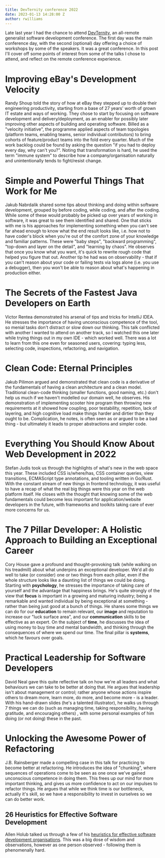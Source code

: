 ```yaml
---
title: DevTernity conference 2022
date: 2023-01-13 14:28:00 Z
author: rwilliams
---
```


Late last year I had the chance to attend [DevTernity](https://devternity.com), an all-remote generalist software development conference. The first day was the main conference day, with the second (optional) day offering a choice of workshops by some of the speakers. It was a great conference. In this post I'll cover off some points of interest from some of the talks I chose to attend, and reflect on the remote conference experience.

# Improving eBay's Development Velocity

Randy Shoup told the story of how at eBay they stepped up to double their engineering productivity, starting from a base of 27 years' worth of grown IT estate and ways of working. They chose to start by focusing on software development and delivery/deployment, as an enabler for possibly later improving other aspects of building and operating software.  Billed as a "velocity initiative", the programme applied aspects of team topologies (platform teams, enabling teams, senior individual contributors) to bring cohorts of feature/product teams into the fold every quarter. Much of the work backlog could be found by asking the question "if you had to deploy every day, why can't you?". Noting that transformation is hard, he used the term "immune system" to describe how a company/organisation naturally and unintentionally tends to fight/resist change.

# Simple and Powerful Things That Work for Me

Jakub Nabrdalik shared some tips about thinking and doing within software development, grouped by before coding, while coding, and after the coding. While some of these would probably be picked up over years of working in software, it was great to see them identified and shared. One that sticks with me is his approaches for implementing something when you can't see far ahead enough to know what the end result looks like, i.e. how not to have coder's block when you're out of the comfort zone of your knowledge and familiar patterns. These were "baby steps", "backward programming", "top-down and layer on the detail", and "learning by chaos". He observes that once you know what you want, it's quick to rewrite rough code that helped you figure that out. Another tip he had was on observability - that if you can't reason about your code or failing tests via logs alone (i.e. you use a debugger), then you won't be able to reason about what's happening in production either.

# The Secrets of the Fastest Java Developers on Earth

Victor Rentea demonstrated his arsenal of tips and tricks for IntelliJ IDEA. He stresses the importance of having unconscious competence of the tool, so menial tasks don't distract or slow down our thinking. This talk conflicted with another I wanted to attend on another track, so I watched this one later while trying things out in my own IDE - which worked well. There was a lot to learn from this one even for seasoned users, covering: typing less, selecting code, inspections, refactoring, and navigation.

# Clean Code: Eternal Principles

Jakub Pilimon argued and demonstrated that clean code is a derivative of the fundamentals of having a clean architecture and a clean model. Traditional clean-code thinking (smaller functions, good naming, etc.) don't help us much if we haven't modelled our domain well, he observes. His demonstration of implementing scooter hire program then throwing new requirements at it showed how coupling, poor testability, repetition, lack of layering, and high cognitive load make things harder and dirtier than they ought to be. Complication, he notes, is often seen as or argued to be a bad thing - but ultimately it leads to proper abstractions and simpler code.

# Everything You Should Know About Web Development in 2022

Stefan Judis took us through the highlights of what's new in the web space this year. These included CSS is/where/has, CSS container queries, view transitions, ECMAScript type annotations, and tooling written in Go/Rust. With the constant stream of new things in frontend technology, it was useful to have a recap of what the real big things were this year on the web platform itself. He closes with the thought that knowing some of the web fundamentals could become less important for application/website developers in the future, with frameworks and toolkits taking care of ever more concerns for us.

# The 7 Pillar Developer: A Holistic Approach to Building an Exceptional Career

Cory House gave a profound and thought-provoking talk (while walking on his treadmill) about what underpins an exceptional developer. We'd all do well to take (or consider) one or two things from each pillar, even if the whole structure looks like a daunting list of things we could be doing. Starting with **psychology**, he stresses the importance of taking care of yourself and the advantage that happiness brings. He's quite strongly of the view that **focus** is important in a growing and maturing industry; being a remarkable and wanted individual by being exceptional at something - rather than being just good at a bunch of things. He shares some things we can do for our **education** to remain relevant, our **image** and reputation to increase our "luck surface area", and our **communication** skills to be effective as an expert. On the subject of **time**, he discusses the idea of using money to buy time and mental bandwidth, and thinking through the consequences of where we spend our time. The final pillar is **systems**, which he favours over goals.

# Practical Leadership for Software Developers

David Neal gave this quite reflective talk on how we're all leaders and what behaviours we can take to be better at doing that. He argues that leadership isn't about management or control; rather anyone whose actions inspire others to dream more, learn more, do more, and become more - is a leader. With his hand-drawn slides (he's a talented illustrator), he walks us through 7 things we can do (such as managing time, taking responsibility, having gratitude, and encouraging others) , with some personal examples of him doing (or not doing) these in the past.

# Unlocking the Awesome Power of Refactoring

J.B. Rainsberger made a compelling case in this talk for practicing to become better at refactoring. He introduces the idea of "chunking", where sequences of operations come to be seen as one once we've gained unconscious competence in doing them. This frees up our mind for more important thinking, and gives us more confidence to act on our impulses to refactor things. He argues that while we think time is our bottleneck, actually it's skill, so we have a responsibility to invest in ourselves so we can do better work.

## 26 Heuristics for Effective Software Development

Allen Holub talked us through a few of his [heuristics for effective software development organisations](https://holub.com/heuristics). This was a big dose of wisdom and observations, however as one person observed - following them is phenomenally hard.